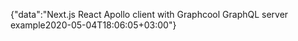 {"data":"Next.js React Apollo client with Graphcool GraphQL server example2020-05-04T18:06:05+03:00"}
